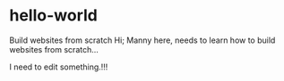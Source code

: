# hello-world
Build websites from scratch
Hi;
Manny here, needs to learn how to build websites from scratch...
  
I need to edit something.!!!
